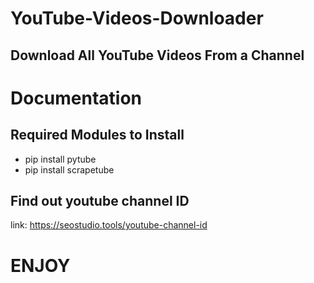 # YouTube-Videos-Downloader
## Download All YouTube Videos From a Channel

# Documentation

## Required Modules to Install
* pip install pytube 
* pip install scrapetube

## Find out youtube channel ID
link: https://seostudio.tools/youtube-channel-id

# ENJOY 
